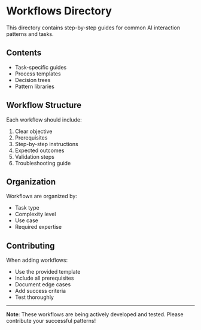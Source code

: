 # Workflows Directory

This directory contains step-by-step guides for common AI interaction patterns and tasks.

## Contents

- Task-specific guides
- Process templates
- Decision trees
- Pattern libraries

## Workflow Structure

Each workflow should include:

1. Clear objective
2. Prerequisites
3. Step-by-step instructions
4. Expected outcomes
5. Validation steps
6. Troubleshooting guide

## Organization

Workflows are organized by:

- Task type
- Complexity level
- Use case
- Required expertise

## Contributing

When adding workflows:

- Use the provided template
- Include all prerequisites
- Document edge cases
- Add success criteria
- Test thoroughly

---

**Note**: These workflows are being actively developed and tested. Please contribute your successful patterns!
